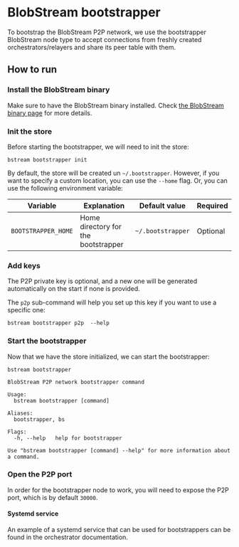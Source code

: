 # BlobStream bootstrapper

To bootstrap the BlobStream P2P network, we use the bootstrapper BlobStream node type to accept connections from freshly created orchestrators/relayers and share its peer table with them.

## How to run

### Install the BlobStream binary

Make sure to have the BlobStream binary installed. Check [the BlobStream binary page](https://docs.celestia.org/nodes/blobstream-binary) for more details.

### Init the store

Before starting the bootstrapper, we will need to init the store:

```ssh
bstream bootstrapper init
```

By default, the store will be created un `~/.bootstrapper`. However, if you want to specify a custom location, you can use the `--home` flag. Or, you can use the following environment variable:

| Variable            | Explanation                         | Default value     | Required |
|---------------------|-------------------------------------|-------------------|----------|
| `BOOTSTRAPPER_HOME` | Home directory for the bootstrapper | `~/.bootstrapper` | Optional |

### Add keys

The P2P private key is optional, and a new one will be generated automatically on the start if none is provided.

The `p2p` sub-command will help you set up this key if you want to use a specific one:

```ssh
bstream bootstrapper p2p  --help
```

### Start the bootstrapper

Now that we have the store initialized, we can start the bootstrapper:

```shell
bstream bootstrapper

BlobStream P2P network bootstrapper command

Usage:
  bstream bootstrapper [command]

Aliases:
  bootstrapper, bs

Flags:
  -h, --help   help for bootstrapper

Use "bstream bootstrapper [command] --help" for more information about a command.
```

### Open the P2P port

In order for the bootstrapper node to work, you will need to expose the P2P port, which is by default `30000`.

#### Systemd service

An example of a systemd service that can be used for bootstrappers can be found in the orchestrator documentation.
